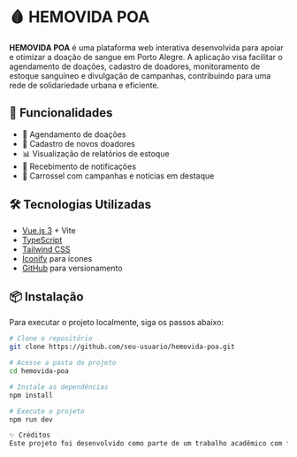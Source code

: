 # 🩸 HEMOVIDA POA

**HEMOVIDA POA** é uma plataforma web interativa desenvolvida para apoiar e otimizar a doação de sangue em Porto Alegre. A aplicação visa facilitar o agendamento de doações, cadastro de doadores, monitoramento de estoque sanguíneo e divulgação de campanhas, contribuindo para uma rede de solidariedade urbana e eficiente.

## 🚀 Funcionalidades

- 📅 Agendamento de doações
- 👤 Cadastro de novos doadores
- 📊 Visualização de relatórios de estoque
- 🔔 Recebimento de notificações
- 📰 Carrossel com campanhas e notícias em destaque

## 🛠️ Tecnologias Utilizadas

- [Vue.js 3](https://vuejs.org/) + Vite
- [TypeScript](https://www.typescriptlang.org/)
- [Tailwind CSS](https://tailwindcss.com/)
- [Iconify](https://iconify.design/) para ícones
- [GitHub](https://github.com/) para versionamento

## 📦 Instalação

Para executar o projeto localmente, siga os passos abaixo:

```bash
# Clone o repositório
git clone https://github.com/seu-usuario/hemovida-poa.git

# Acesse a pasta do projeto
cd hemovida-poa

# Instale as dependências
npm install

# Execute o projeto
npm run dev

✨ Créditos
Este projeto foi desenvolvido como parte de um trabalho acadêmico com foco em ODS 15 - Vida Terrestre, buscando soluções tecnológicas que salvam vidas humanas e respeitam o ciclo natural da solidariedade.
